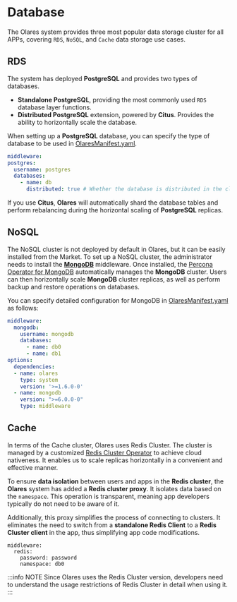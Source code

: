 # Database

The Olares system provides three most popular data storage cluster for all APPs, covering `RDS`, `NoSQL`, and `Cache` data storage use cases.

## RDS

The system has deployed **PostgreSQL** and provides two types of databases.

- **Standalone PostgreSQL**, providing the most commonly used `RDS` database layer functions.
- **Distributed PostgreSQL** extension, powered by **Citus**. Provides the ability to horizontally scale the database.

When setting up a **PostgreSQL** database, you can specify the type of database to be used in [OlaresManifest.yaml](../package/manifest.md#middleware).

```yaml
middleware:
postgres:
  username: postgres
  databases:
    - name: db
      distributed: true # Whether the database is distributed in the cluster.
```

If you use **Citus**, **Olares** will automatically shard the database tables and perform rebalancing during the horizontal scaling of **PostgreSQL** replicas.

## NoSQL

The NoSQL cluster is not deployed by default in Olares, but it can be easily installed from the Market. To set up a NoSQL cluster, the administrator needs to install the [**MongoDB**](https://market.olares.xyz/middleware/mongodb) middleware. Once installed, the [Percona Operator for MongoDB](https://github.com/percona/percona-server-mongodb-operator) automatically manages the **MongoDB** cluster. Users can then horizontally scale **MongoDB** cluster replicas, as well as perform backup and restore operations on databases.

You can specify detailed configuration for MongoDB in [OlaresManifest.yaml](../package/manifest.md#middleware) as follows:

```yaml
middleware:
  mongodb:
    username: mongodb
    databases:
      - name: db0
      - name: db1
options:
  dependencies:
  - name: olares
    type: system
    version: '>=1.6.0-0'
  - name: mongodb
    version: ">=6.0.0-0"
    type: middleware      
```

## Cache

In terms of the Cache cluster, Olares uses Redis Cluster. The cluster is managed by a customized [Redis Cluster Operator](https://github.com/beclab/redis-cluster-operator) to achieve cloud nativeness. It enables us to scale replicas horizontally in a convenient and effective manner.


To ensure **data isolation** between users and apps in the **Redis cluster**, the **Olares** system has added a **Redis cluster proxy**. It isolates data based on the `namespace`. This operation is transparent, meaning app developers typically do not need to be aware of it.

Additionally, this proxy simplifies the process of connecting to clusters. It eliminates the need to switch from a **standalone Redis Client** to a **Redis Cluster client** in the app, thus simplifying app code modifications.

```
middleware:
  redis:
    password: password
    namespace: db0
```
:::info NOTE
Since Olares uses the Redis Cluster version, developers need to understand the usage restrictions of Redis Cluster in detail when using it.
:::
